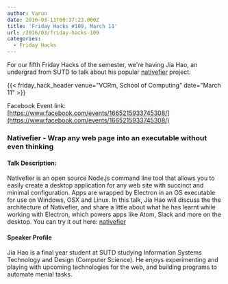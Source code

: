 ```yaml
---
author: Varun
date: 2016-03-11T00:37:23.000Z
title: 'Friday Hacks #109, March 11'
url: /2016/03/friday-hacks-109
categories:
  - Friday Hacks
---
```


For our fifth Friday Hacks of the semester, we're having Jia Hao, an undergrad from SUTD to talk about his popular [nativefier](//github.com/jiahaog/nativefier) project.

{{< friday_hack_header venue="VCRm, School of Computing" date="March 11" >}}

Facebook Event link: [https://www.facebook.com/events/1665215933745308/](https://www.facebook.com/events/1665215933745308/)

### Nativefier - Wrap any web page into an executable without even thinking

#### Talk Description:
Nativefier is an open source Node.js command line tool that allows you to easily create a desktop application for any web site with succinct and minimal configuration. Apps are wrapped by Electron in an OS executable for use on Windows, OSX and Linux. In this talk, Jia Hao will discuss the the architecture of Nativefier, and share a little about what he has learnt while working with Electron, which powers apps like Atom, Slack and more on the desktop. You can try it out here: [nativefier](https://github.com/jiahaog/nativefier)

#### Speaker Profile
Jia Hao is a final year student at SUTD studying Information Systems Technology and Design (Computer Science). He enjoys experimenting and playing with upcoming technologies for the web, and building programs to automate menial tasks.
